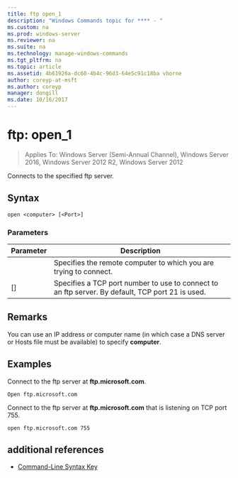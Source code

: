 ```yaml
---
title: ftp open_1
description: "Windows Commands topic for **** - "
ms.custom: na
ms.prod: windows-server
ms.reviewer: na
ms.suite: na
ms.technology: manage-windows-commands
ms.tgt_pltfrm: na
ms.topic: article
ms.assetid: 4b61926a-dc60-4b4c-96d3-64e5c91c18ba vhorne
author: coreyp-at-msft
ms.author: coreyp
manager: dongill
ms.date: 10/16/2017
---
```

# ftp: open_1

>Applies To: Windows Server (Semi-Annual Channel), Windows Server 2016, Windows Server 2012 R2, Windows Server 2012

Connects to the specified ftp server.   
## Syntax  
```  
open <computer> [<Port>]  
```  
### Parameters  

| Parameter  |                                           Description                                            |
|------------|--------------------------------------------------------------------------------------------------|
| <computer> |                Specifies the remote computer to which you are trying to connect.                 |
|  [<Port>]  | Specifies a TCP port number to use to connect to an ftp server. By default, TCP port 21 is used. |

## Remarks  
You can use an IP address or computer name (in which case a DNS server or Hosts file must be available) to specify **computer**.  
## <a name="BKMK_Examples"></a>Examples  
Connect to the ftp server at **ftp.microsoft.com**.  
```  
Open ftp.microsoft.com  
```  
Connect to the ftp server at **ftp.microsoft.com** that is listening on TCP port 755.  
```  
open ftp.microsoft.com 755  
```  
## additional references  
-   [Command-Line Syntax Key](command-line-syntax-key.md)  
